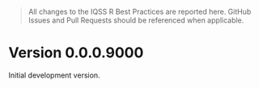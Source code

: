 > All changes to the IQSS R Best Practices are reported here. GitHub Issues and Pull Requests should be referenced when applicable.


# Version 0.0.0.9000

Initial development version.
